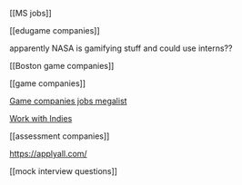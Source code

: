 [[MS jobs]]

[[edugame companies]]

apparently NASA is gamifying stuff and could use interns??

[[Boston game companies]]

[[game companies]]

[Game companies jobs megalist](https://docs.google.com/document/d/1CU1H-8ZQWUPIBrT3VaUjjSMpOrarfpfhI86q8Bkpr_8/edit)

[Work with Indies](https://www.workwithindies.com/)

[[assessment companies]]

https://applyall.com/

[[mock interview questions]]